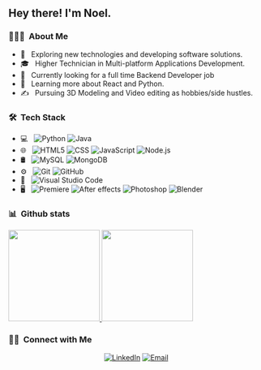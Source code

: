 <h2> Hey there! I'm Noel.</h2>

<h3> 👨🏻‍💻 &nbsp;About Me </h3>

- 🤔 &nbsp; Exploring new technologies and developing software solutions.
- 🎓 &nbsp; Higher Technician in Multi-platform Applications Development.
- 💼 &nbsp; Currently looking for a full time Backend Developer job
- 🌱 &nbsp; Learning more about React and Python.
- ✍️ &nbsp; Pursuing 3D Modeling and Video editing as hobbies/side hustles.

<h3> 🛠 &nbsp;Tech Stack</h3>

- 💻 &nbsp;
  ![Python](https://img.shields.io/badge/-Python-333333?style=flat&logo=python)
  ![Java](https://img.shields.io/badge/-Java-333333?style=flat&logo=Java&logoColor=007396)
- 🌐 &nbsp;
  ![HTML5](https://img.shields.io/badge/-HTML5-333333?style=flat&logo=HTML5)
  ![CSS](https://img.shields.io/badge/-CSS-333333?style=flat&logo=CSS3&logoColor=1572B6)
  ![JavaScript](https://img.shields.io/badge/-JavaScript-333333?style=flat&logo=javascript)
  ![Node.js](https://img.shields.io/badge/-Node.js-333333?style=flat&logo=node.js)
  <!-- ![React](https://img.shields.io/badge/-React-333333?style=flat&logo=react) -->
- 🛢 &nbsp;
  ![MySQL](https://img.shields.io/badge/-MySQL-333333?style=flat&logo=mysql)
  ![MongoDB](https://img.shields.io/badge/-MongoDB-333333?style=flat&logo=mongodb)
- ⚙️ &nbsp;
  ![Git](https://img.shields.io/badge/-Git-333333?style=flat&logo=git)
  ![GitHub](https://img.shields.io/badge/-GitHub-333333?style=flat&logo=github)
- 🔧 &nbsp;
  ![Visual Studio Code](https://img.shields.io/badge/-Visual%20Studio%20Code-333333?style=flat&logo=visual-studio-code&logoColor=007ACC)
- 🖥 &nbsp;
  ![Premiere](https://img.shields.io/badge/Adobe%20Premiere%20Pro-333333?style=flat&logo=Adobe%20Premiere%20Pro)
  ![After effects](https://img.shields.io/badge/Adobe%20After%20Effects-333333?style=flat&logo=Adobe%20After%20Effects)
  ![Photoshop](https://img.shields.io/badge/-Photoshop-333333?style=flat&logo=adobe%20photoshop)
  ![Blender](https://img.shields.io/badge/Blender-333333?style=flat&logo=blender)

<h3> 📊 &nbsp;Github stats</h3>

<a href="https://github.com/noel-lopez">
  <img height="180em" src="https://github-readme-stats.vercel.app/api?username=noel-lopez&theme=buefy&show_icons=true" />
  <img height="180em" src="https://github-readme-stats.vercel.app/api/top-langs/?username=noel-lopez&theme=buefy&layout=compact" />
</a>

<br/>

<h3> 🤝🏻 &nbsp;Connect with Me </h3>

<p align="center">
<a href="https://www.linkedin.com/in/nlopezmo/"><img alt="LinkedIn" src="https://img.shields.io/badge/LinkedIn-Noel%20Lopez%20Montes-blue?style=flat-square&logo=linkedin"></a>
<a href="mailto:nlopez.publi@gmail.com"><img alt="Email" src="https://img.shields.io/badge/Email-nlopez.publi@gmail.com-blue?style=flat-square&logo=gmail"></a>
</p>

<!--
**noel-lopez/noel-lopez** is a ✨ _special_ ✨ repository because its `README.md` (this file) appears on your GitHub profile.

Here are some ideas to get you started:

- 🔭 I’m currently working on ...
- 🌱 I’m currently learning ...
- 👯 I’m looking to collaborate on ...
- 🤔 I’m looking for help with ...
- 💬 Ask me about ...
- 📫 How to reach me: ...
- 😄 Pronouns: ...
- ⚡ Fun fact: ...
-->
